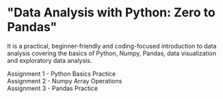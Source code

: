 # "Data Analysis with Python: Zero to Pandas"
It is a practical, beginner-friendly and coding-focused introduction to data analysis covering the basics of Python, Numpy, Pandas, data visualization and exploratory data analysis.

Assignment 1 - Python Basics Practice        
Assignment 2 - Numpy Array Operations  
Assignment 3 - Pandas Practice 
